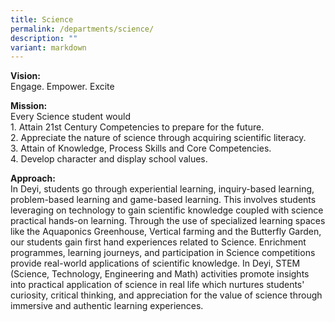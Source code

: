 ```yaml
---
title: Science
permalink: /departments/science/
description: ""
variant: markdown
---
```

<p><strong>Vision:</strong> 
<br>Engage. Empower. Excite</p>

<p><strong>Mission:</strong> 
<br>Every Science student would <br>
1. Attain 21st Century Competencies to prepare for the future. <br> 
2. Appreciate the nature of science through acquiring scientific literacy. <br>
3. Attain of Knowledge, Process Skills and Core Competencies. <br>
4. Develop character and display school values.</p>


<p><strong>Approach:</strong> <br>
In Deyi, students go through experiential learning, inquiry-based learning, problem-based learning and game-based learning. 
This involves students leveraging on technology to gain scientific knowledge coupled with science practical hands-on learning. Through the use of specialized learning spaces like the Aquaponics Greenhouse, Vertical farming and the Butterfly Garden, our students gain first hand experiences related to Science. 
Enrichment programmes, learning journeys, and participation in Science competitions provide real-world applications of scientific knowledge. 
In Deyi, STEM (Science, Technology, Engineering and Math) activities promote insights into practical application of science in real life which nurtures students' curiosity, critical thinking, and appreciation for the value of science through immersive and authentic learning experiences.
</p>
